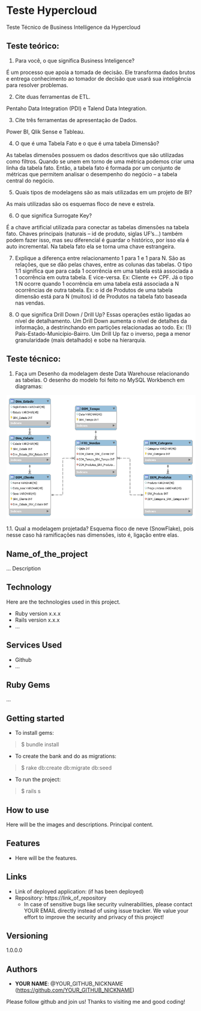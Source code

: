 # Teste Hypercloud
Teste Técnico de Business Intelligence da Hypercloud

## Teste teórico:
1. Para você, o que significa Business Inteligence?

É um processo que apoia a tomada de decisão. Ele transforma dados brutos e entrega conhecimento ao tomador de decisão que usará sua inteligência para resolver problemas. 

2. Cite duas ferramentas de ETL.

Pentaho Data Integration (PDI) e Talend Data Integration.

3. Cite três ferramentas de apresentação de Dados.

Power BI, Qlik Sense e Tableau.

4. O que é uma Tabela Fato e o que é uma tabela Dimensão?

As tabelas dimensões possuem os dados descritivos que são utilizadas como filtros. Quando se unem em torno de uma métrica podemos criar uma linha da tabela fato. Então, a tabela fato é formada por um conjunto de métricas que permitem analisar o desempenho do negócio – a tabela central do negócio.

5. Quais tipos de modelagens são as mais utilizadas em um projeto de BI?

As mais utilizadas são os esquemas floco de neve e estrela.

6. O que significa Surrogate Key?

É a chave artificial utilizada para conectar as tabelas dimensões na tabela fato. Chaves principais (naturais – id de produto, siglas UF’s...) também podem fazer isso, mas seu diferencial é guardar o histórico, por isso ela é auto incremental.
Na tabela fato ela se torna uma chave estrangeira.

7. Explique a diferença entre relacionamento 1 para 1 e 1 para N.
São as relações, que se dão pelas chaves, entre as colunas das tabelas.
O tipo 1:1 significa que para cada 1 ocorrência em uma tabela está associada a 1 ocorrência em outra tabela. E vice-versa. Ex: Cliente <-> CPF. Já o tipo 1:N ocorre quando 1 ocorrência em uma tabela está associada a N ocorrências de outra tabela. Ex: o id de Produtos de uma tabela dimensão está para N (muitos) id de Produtos na tabela fato baseada nas vendas.

8. O que significa Drill Down / Drill Up?
Essas operações estão ligadas ao nível de detalhamento. Um Drill Down aumenta o nível de detalhes da informação, a destrinchando em partições relacionadas ao todo. Ex: (1) País-Estado-Município-Bairro. 
Um Drill Up faz o inverso, pega a menor granularidade (mais detalhado) e sobe na hierarquia.

## Teste técnico:
1. Faça um Desenho da modelagem deste Data Warehouse relacionando as tabelas.
O desenho do modelo foi feito no MySQL Workbench em diagramas:

<p align="center"> <img src="https://github.com/diogogon/Teste-Hypercloud/blob/master/Modelagem_Snowflake.png"> </p>

1.1. Qual a modelagem projetada?
Esquema floco de neve (SnowFlake), pois nesse caso há ramificações nas dimensões, isto é, ligação entre elas.


## Name_of_the_project
 
... Description
 
 
## Technology 
 
Here are the technologies used in this project.
 
* Ruby version  x.x.x
* Rails version x.x.x
* ...
 
 
## Services Used
 
* Github
* ...
 
 
## Ruby Gems
...
 
## Getting started
 
* To install gems:
>    $ bundle install
* To create the bank and do as migrations:
>    $ rake db:create db:migrate db:seed
* To run the project:
>    $ rails s
 
## How to use
 
Here will be the images and descriptions. Principal content.
 
 
## Features
 
  - Here will be the features.
 
 
## Links
 
  - Link of deployed application: (if has been deployed)
  - Repository: https://link_of_repository
    - In case of sensitive bugs like security vulnerabilities, please contact
      YOUR EMAIL directly instead of using issue tracker. We value your effort
      to improve the security and privacy of this project!
 
 
## Versioning
 
1.0.0.0
 
 
## Authors
 
* **YOUR NAME**: @YOUR_GITHUB_NICKNAME (https://github.com/YOUR_GITHUB_NICKNAME)
 
 
Please follow github and join us!
Thanks to visiting me and good coding!
